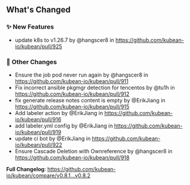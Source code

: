 <!-- Release notes generated using configuration in .github/release.yml at v0.8.2 -->

## What's Changed
### ✨ New Features
* update k8s to v1.26.7 by @hangscer8 in https://github.com/kubean-io/kubean/pull/925
### 🔨 Other Changes
* Ensure the job pod never run again by @hangscer8 in https://github.com/kubean-io/kubean/pull/911
* Fix incorrect ansible pkgmgr detection for tencentos by @tu1h in https://github.com/kubean-io/kubean/pull/912
* fix generate release notes content is empty by @ErikJiang in https://github.com/kubean-io/kubean/pull/915
* Add labeler action by @ErikJiang in https://github.com/kubean-io/kubean/pull/916
* add labeler.yml config by @ErikJiang in https://github.com/kubean-io/kubean/pull/919
* update ci bot by @ErikJiang in https://github.com/kubean-io/kubean/pull/922
* Ensure Cascade Deletion with Ownreference by @hangscer8 in https://github.com/kubean-io/kubean/pull/918


**Full Changelog**: https://github.com/kubean-io/kubean/compare/v0.8.1...v0.8.2
